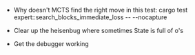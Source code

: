 - Why doesn't MCTS find the right move in this test: 
cargo test expert::search_blocks_immediate_loss -- --nocapture

- Clear up the heisenbug where sometimes State is full of o's

- Get the debugger working 